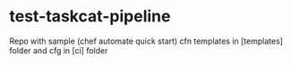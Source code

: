 # test-taskcat-pipeline
Repo with sample (chef automate quick start) cfn templates in [templates] folder and cfg in [ci] folder 

